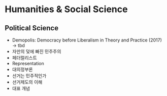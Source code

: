 # Humanities & Social Science

## Political Science
* Demopolis: Democracy before Liberalism in Theory and Practice (2017)  
-> tbd
* 자만의 덫에 빠진 민주주의
* 페더럴리스트
* Representation
* 대의정부론
* 선거는 민주적인가
* 선거제도의 이해
* 대표 개념
